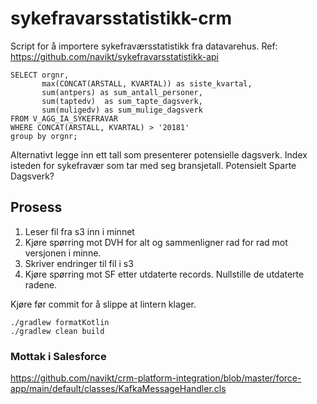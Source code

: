 # sykefravarsstatistikk-crm
Script for å importere sykefraværsstatistikk fra datavarehus. Ref: https://github.com/navikt/sykefravarsstatistikk-api

```
SELECT orgnr,
       max(CONCAT(ARSTALL, KVARTAL)) as siste_kvartal,
       sum(antpers) as sum_antall_personer,
       sum(taptedv)  as sum_tapte_dagsverk,
       sum(muligedv) as sum_mulige_dagsverk
FROM V_AGG_IA_SYKEFRAVAR
WHERE CONCAT(ARSTALL, KVARTAL) > '20181'
group by orgnr;

```

Alternativt legge inn ett tall som presenterer potensielle dagsverk.
Index isteden for sykefravær som tar med seg bransjetall.
Potensielt Sparte Dagsverk?

## Prosess  
1. Leser fil fra s3 inn i minnet
2. Kjøre spørring mot DVH for alt og sammenligner rad for rad mot versjonen i minne.
3. Skriver endringer til fil i s3
5. Kjøre spørring mot SF etter utdaterte records. Nullstille de utdaterte radene.


Kjøre før commit for å slippe at lintern klager.
```
./gradlew formatKotlin
./gradlew clean build
```

### Mottak i Salesforce
https://github.com/navikt/crm-platform-integration/blob/master/force-app/main/default/classes/KafkaMessageHandler.cls

